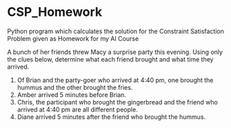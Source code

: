 # CSP_Homework
 Python program which calculates the solution for the Constraint Satisfaction Problem given as Homework for my AI Course

A bunch of her friends threw Macy a surprise party this evening. Using only the clues below,
determine what each friend brought and what time they arrived.
1. Of Brian and the party-goer who arrived at 4:40 pm, one brought the hummus and the
other brought the fries.
2. Amber arrived 5 minutes before Brian.
3. Chris, the participant who brought the gingerbread and the friend who arrived at 4:40 pm
are all different people.
4. Diane arrived 5 minutes after the friend who brought the hummus.
